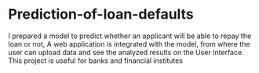 # Prediction-of-loan-defaults
I prepared a model to predict whether an applicant will be able to repay the loan or not, A web application is integrated with the model, from where the user can upload data and see the analyzed results on the User Interface. This project is useful for banks and financial institutes
